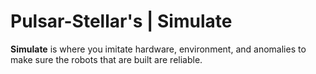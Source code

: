 # Pulsar-Stellar's | Simulate

**Simulate** is where you imitate hardware, environment, and anomalies to make sure the robots that are built are reliable.